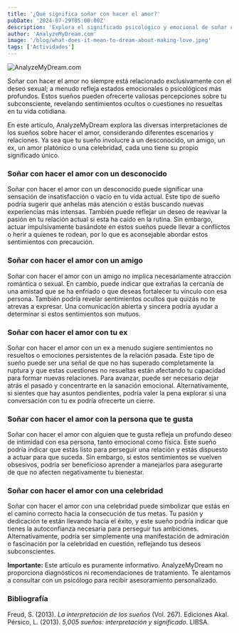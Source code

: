 ```yaml
---
title: '¿Qué significa soñar con hacer el amor?'
pubDate: '2024-07-29T05:00:00Z'
description: 'Explora el significado psicológico y emocional de soñar con hacer el amor, con perspectivas del psicoanálisis.'
author: 'AnalyzeMyDream.com'
image: '/blog/what-does-it-mean-to-dream-about-making-love.jpeg'
tags: ['Actividades']
---
```


![AnalyzeMyDream.com](/blog/what-does-it-mean-to-dream-about-making-love.jpeg)


Soñar con hacer el amor no siempre está relacionado exclusivamente con el deseo sexual; a menudo refleja estados emocionales o psicológicos más profundos. Estos sueños pueden ofrecerte valiosas percepciones sobre tu subconsciente, revelando sentimientos ocultos o cuestiones no resueltas en tu vida cotidiana.

En este artículo, AnalyzeMyDream explora las diversas interpretaciones de los sueños sobre hacer el amor, considerando diferentes escenarios y relaciones. Ya sea que tu sueño involucre a un desconocido, un amigo, un ex, un amor platónico o una celebridad, cada uno tiene su propio significado único.

### Soñar con hacer el amor con un desconocido

Soñar con hacer el amor con un desconocido puede significar una sensación de insatisfacción o vacío en tu vida actual. Este tipo de sueño podría sugerir que anhelas más atención o estás buscando nuevas experiencias más intensas. También puede reflejar un deseo de reavivar la pasión en tu relación actual si esta ha caído en la rutina. Sin embargo, actuar impulsivamente basándote en estos sueños puede llevar a conflictos o herir a quienes te rodean, por lo que es aconsejable abordar estos sentimientos con precaución.

### Soñar con hacer el amor con un amigo

Soñar con hacer el amor con un amigo no implica necesariamente atracción romántica o sexual. En cambio, puede indicar que extrañas la cercanía de una amistad que se ha enfriado o que deseas fortalecer tu vínculo con esa persona. También podría revelar sentimientos ocultos que quizás no te atrevas a expresar. Una comunicación abierta y sincera podría ayudar a determinar si estos sentimientos son mutuos.

### Soñar con hacer el amor con tu ex

Soñar con hacer el amor con un ex a menudo sugiere sentimientos no resueltos o emociones persistentes de la relación pasada. Este tipo de sueño puede ser una señal de que no has superado completamente la ruptura y que estas cuestiones no resueltas están afectando tu capacidad para formar nuevas relaciones. Para avanzar, puede ser necesario dejar atrás el pasado y concentrarte en la sanación emocional. Alternativamente, si sientes que hay asuntos pendientes, podría valer la pena explorar si una conversación con tu ex podría ofrecerte un cierre.

### Soñar con hacer el amor con la persona que te gusta

Soñar con hacer el amor con alguien que te gusta refleja un profundo deseo de intimidad con esa persona, tanto emocional como física. Este sueño podría indicar que estás listo para perseguir una relación y estás dispuesto a actuar para que suceda. Sin embargo, si estos sentimientos se vuelven obsesivos, podría ser beneficioso aprender a manejarlos para asegurarte de que no afecten negativamente tu bienestar.

### Soñar con hacer el amor con una celebridad

Soñar con hacer el amor con una celebridad puede simbolizar que estás en el camino correcto hacia la consecución de tus metas. Tu pasión y dedicación te están llevando hacia el éxito, y este sueño podría indicar que tienes la autoconfianza necesaria para perseguir tus ambiciones. Alternativamente, podría ser simplemente una manifestación de admiración o fascinación por la celebridad en cuestión, reflejando tus deseos subconscientes.

**Importante:** Este artículo es puramente informativo. AnalyzeMyDream no proporciona diagnósticos ni recomendaciones de tratamiento. Te alentamos a consultar con un psicólogo para recibir asesoramiento personalizado.

### Bibliografía

Freud, S. (2013). *La interpretación de los sueños* (Vol. 267). Ediciones Akal.  
Pérsico, L. (2013). *5,005 sueños: interpretación y significado*. LIBSA.

